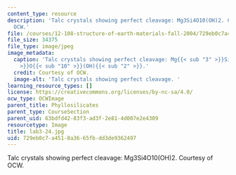 ```yaml
---
content_type: resource
description: 'Talc crystals showing perfect cleavage: Mg3Si4O10(OH)2. Courtesy of
  OCW.'
file: /courses/12-108-structure-of-earth-materials-fall-2004/729eb0c7a4518a3665fbdd3de9362497_lab3-24.jpg
file_size: 34375
file_type: image/jpeg
image_metadata:
  caption: 'Talc crystals showing perfect cleavage: Mg{{< sub "3" >}}Si{{< sub "4"
    >}}O{{< sub "10" >}}(OH){{< sub "2" >}}.'
  credit: Courtesy of OCW.
  image-alt: 'Talc crystals showing perfect cleavage. '
learning_resource_types: []
license: https://creativecommons.org/licenses/by-nc-sa/4.0/
ocw_type: OCWImage
parent_title: Phyllosilicates
parent_type: CourseSection
parent_uid: 63bdfd42-83f3-ad3f-2e81-4d007e2e4309
resourcetype: Image
title: lab3-24.jpg
uid: 729eb0c7-a451-8a36-65fb-dd3de9362497
---
```

Talc crystals showing perfect cleavage: Mg3Si4O10(OH)2. Courtesy of OCW.